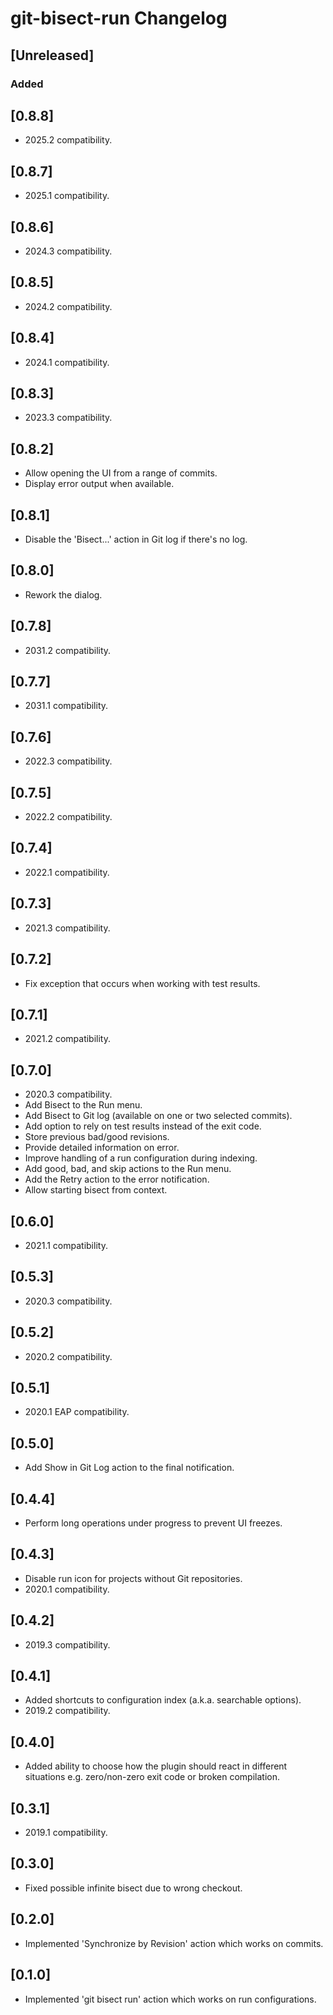 <!-- Keep a Changelog guide -> https://keepachangelog.com -->

# git-bisect-run Changelog

## [Unreleased]
### Added

## [0.8.8]
- 2025.2 compatibility.

## [0.8.7]
- 2025.1 compatibility.

## [0.8.6]
- 2024.3 compatibility.

## [0.8.5]
- 2024.2 compatibility.

## [0.8.4]
- 2024.1 compatibility.

## [0.8.3]
- 2023.3 compatibility.

## [0.8.2]
- Allow opening the UI from a range of commits.
- Display error output when available.

## [0.8.1]
- Disable the 'Bisect...' action in Git log if there's no log.

## [0.8.0]
- Rework the dialog.

## [0.7.8]
- 2031.2 compatibility.

## [0.7.7]
- 2031.1 compatibility.

## [0.7.6]
- 2022.3 compatibility.

## [0.7.5]
- 2022.2 compatibility.

## [0.7.4]
- 2022.1 compatibility.

## [0.7.3]
- 2021.3 compatibility.

## [0.7.2]
- Fix exception that occurs when working with test results.

## [0.7.1]
- 2021.2 compatibility.

## [0.7.0]
- 2020.3 compatibility.
- Add Bisect to the Run menu.
- Add Bisect to Git log (available on one or two selected commits).
- Add option to rely on test results instead of the exit code.
- Store previous bad/good revisions.
- Provide detailed information on error.
- Improve handling of a run configuration during indexing.
- Add good, bad, and skip actions to the Run menu.
- Add the Retry action to the error notification.
- Allow starting bisect from context.

## [0.6.0]
- 2021.1 compatibility.

## [0.5.3]
- 2020.3 compatibility.

## [0.5.2]
- 2020.2 compatibility.

## [0.5.1]
- 2020.1 EAP compatibility.

## [0.5.0]
- Add Show in Git Log action to the final notification.

## [0.4.4]
- Perform long operations under progress to prevent UI freezes.

## [0.4.3]
- Disable run icon for projects without Git repositories.
- 2020.1 compatibility.

## [0.4.2]
- 2019.3 compatibility.

## [0.4.1]
- Added shortcuts to configuration index (a.k.a. searchable options).
- 2019.2 compatibility.

## [0.4.0]
- Added ability to choose how the plugin should react in different situations e.g. zero/non-zero exit code 
  or broken compilation.

## [0.3.1]
- 2019.1 compatibility.

## [0.3.0]
- Fixed possible infinite bisect due to wrong checkout.

## [0.2.0]
- Implemented 'Synchronize by Revision' action which works on commits.

## [0.1.0]
- Implemented 'git bisect run' action which works on run configurations.
